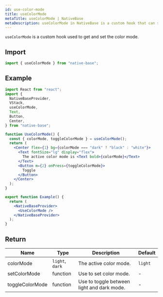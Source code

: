 ```yaml
---
id: use-color-mode
title: useColorMode
metaTitle: useColorMode | NativeBase
metaDescription: useColorMode in NativeBase is a custom hook that can set the color mode or retrieve it. Read this document to know more about useColorMode hook with examples.
---
```


`useColorMode` is a custom hook used to get and set the color mode.

## Import

```jsx
import { useColorMode } from "native-base";
```

## Example

```jsx isLive=true
import React from "react";
import {
  NativeBaseProvider,
  VStack,
  useColorMode,
  Text,
  Button,
  Center,
} from "native-base";

function UseColorMode() {
  const { colorMode, toggleColorMode } = useColorMode();
  return (
    <Center flex={1} bg={colorMode === "dark" ? "black" : "white"}>
      <Text fontSize="lg" display="flex">
        The active color mode is <Text bold>{colorMode}</Text>
      </Text>
      <Button m={2} onPress={toggleColorMode}>
        Toggle
      </Button>
    </Center>
  );
}

export function Example() {
  return (
    <NativeBaseProvider>
      <UseColorMode />
    </NativeBaseProvider>
  );
}
```

## Return

| Name            | Type            | Description                                | Default |
| --------------- | --------------- | ------------------------------------------ | ------- |
| colorMode       | `light`, `dark` | The active color mode.                     | `light` |
| setColorMode    | function        | Use to set color mode.                     | -       |
| toggleColorMode | function        | Use to toggle between light and dark mode. | -       |
